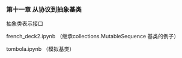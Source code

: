 ### 第十一章 从协议到抽象基类

抽象类表示接口

french_deck2.ipynb （继承collections.MutableSequence 基类的例子）

tombola.ipynb （模拟基类）
